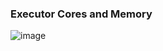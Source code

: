 ### Executor Cores and Memory

![image](https://github.com/user-attachments/assets/6c6109c1-bca0-4a46-8294-0b44c9e5ca4b)
